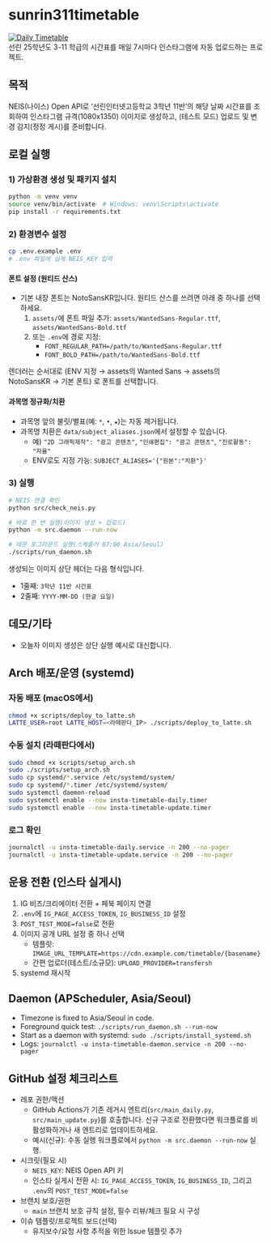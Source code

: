 # sunrin311timetable
[![Daily Timetable](https://github.com/IZNADA/sunrin311timetable/actions/workflows/daily.yml/badge.svg)](https://github.com/IZNADA/sunrin311timetable/actions/workflows/daily.yml)<br/>
선린 25학년도 3-11 학급의 시간표를 매일 7시마다 인스타그램에 자동 업로드하는 프로젝트.

## 목적
NEIS(나이스) Open API로 ‘선린인터넷고등학교 3학년 11반’의 해당 날짜 시간표를 조회하여 인스타그램 규격(1080x1350) 이미지로 생성하고, (테스트 모드) 업로드 및 변경 감지(정정 게시)를 준비합니다.

## 로컬 실행

### 1) 가상환경 생성 및 패키지 설치
```bash
python -m venv venv
source venv/bin/activate  # Windows: venv\Scripts\activate
pip install -r requirements.txt
```

### 2) 환경변수 설정
```bash
cp .env.example .env
# .env 파일에 실제 NEIS_KEY 입력
```

#### 폰트 설정 (원티드 산스)
- 기본 내장 폰트는 NotoSansKR입니다. 원티드 산스를 쓰려면 아래 중 하나를 선택하세요.
  1) `assets/`에 폰트 파일 추가: `assets/WantedSans-Regular.ttf`, `assets/WantedSans-Bold.ttf`
  2) 또는 `.env`에 경로 지정:
     - `FONT_REGULAR_PATH=/path/to/WantedSans-Regular.ttf`
     - `FONT_BOLD_PATH=/path/to/WantedSans-Bold.ttf`

렌더러는 순서대로 (ENV 지정 → assets의 Wanted Sans → assets의 NotoSansKR → 기본 폰트) 로 폰트를 선택합니다.

#### 과목명 정규화/치환
- 과목명 앞의 불릿/별표(예: `*`, `•`, `★`)는 자동 제거됩니다.
- 과목명 치환은 `data/subject_aliases.json`에서 설정할 수 있습니다.
  - 예) `"2D 그래픽제작": "광고 콘텐츠"`, `"인쇄편집": "광고 콘텐츠"`, `"진로활동": "자율"`
  - ENV로도 지정 가능: `SUBJECT_ALIASES='{"원본":"치환"}'`

### 3) 실행
```bash
# NEIS 연결 확인
python src/check_neis.py

# 바로 한 번 실행(이미지 생성 + 업로드)
python -m src.daemon --run-now

# 데몬 포그라운드 실행(스케줄러 07:00 Asia/Seoul)
./scripts/run_daemon.sh
```

생성되는 이미지 상단 헤더는 다음 형식입니다.
- 1줄째: `3학년 11반 시간표`
- 2줄째: `YYYY-MM-DD (한글 요일)`

## 데모/기타
- 오늘자 이미지 생성은 상단 실행 예시로 대신합니다.

## Arch 배포/운영 (systemd)

### 자동 배포 (macOS에서)
```bash
chmod +x scripts/deploy_to_latte.sh
LATTE_USER=root LATTE_HOST=<라떼판다_IP> ./scripts/deploy_to_latte.sh
```

### 수동 설치 (라떼판다에서)
```bash
sudo chmod +x scripts/setup_arch.sh
sudo ./scripts/setup_arch.sh
sudo cp systemd/*.service /etc/systemd/system/
sudo cp systemd/*.timer /etc/systemd/system/
sudo systemctl daemon-reload
sudo systemctl enable --now insta-timetable-daily.timer
sudo systemctl enable --now insta-timetable-update.timer
```

### 로그 확인
```bash
journalctl -u insta-timetable-daily.service -n 200 --no-pager
journalctl -u insta-timetable-update.service -n 200 --no-pager
```

## 운용 전환 (인스타 실게시)
1. IG 비즈/크리에이터 전환 + 페북 페이지 연결
2. `.env`에 `IG_PAGE_ACCESS_TOKEN`, `IG_BUSINESS_ID` 설정
3. `POST_TEST_MODE=false`로 전환
4. 이미지 공개 URL 설정 중 하나 선택
   - 템플릿: `IMAGE_URL_TEMPLATE=https://cdn.example.com/timetable/{basename}`
   - 간편 업로더(테스트/소규모): `UPLOAD_PROVIDER=transfersh`
5. systemd 재시작


## Daemon (APScheduler, Asia/Seoul)

- Timezone is fixed to Asia/Seoul in code.
- Foreground quick test: `./scripts/run_daemon.sh --run-now`
- Start as a daemon with systemd: `sudo ./scripts/install_systemd.sh`
- Logs: `journalctl -u insta-timetable-daemon.service -n 200 --no-pager`

## GitHub 설정 체크리스트

- 레포 권한/액션
  - GitHub Actions가 기존 레거시 엔트리(`src/main_daily.py`, `src/main_update.py`)를 호출합니다. 신규 구조로 전환했다면 워크플로를 비활성화하거나 새 엔트리로 업데이트하세요.
  - 예시(신규): 수동 실행 워크플로에서 `python -m src.daemon --run-now` 실행.
- 시크릿(필요 시)
  - `NEIS_KEY`: NEIS Open API 키
  - 인스타 실게시 전환 시: `IG_PAGE_ACCESS_TOKEN`, `IG_BUSINESS_ID`, 그리고 `.env`의 `POST_TEST_MODE=false`
- 브랜치 보호/권한
  - `main` 브랜치 보호 규칙 설정, 필수 리뷰/체크 필요 시 구성
- 이슈 템플릿/프로젝트 보드(선택)
  - 유지보수/요청 사항 추적을 위한 Issue 템플릿 추가
